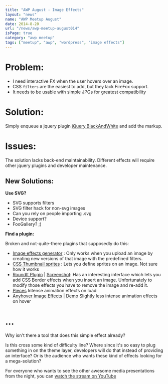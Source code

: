 ```yaml
---
title: "AWP August - Image Effects"
layout: "news"
name: "AWP Meetup August"
date: 2014-8-20
url: "/news/awp-meetup-august014"
isPage: true
category: "awp meetup"
tags: ["meetup", "awp", "wordpress", "image effects"]
---
```


# Problem: 

- I need interactive FX when the user hovers over an image.
- CSS `filters` are the easiest to add, but they lack FireFox support.
- It needs to be usable with simple JPGs for greatest compatibility

# Solution:

Simply enqueue a jquery plugin [jQuery.BlackAndWhite](http://gianlucaguarini.github.io/jQuery.BlackAndWhite/) and add the markup.

# Issues:

The solution lacks back-end maintainability. Different effects will require other jquery plugins and developer maintenance.

## New Solutions:

**Use SVG?**

- SVG supports filters
- SVG filter hack for non-svg images
- Can you rely on people importing .svg
- Device support?
- FooGallery? ;)

**Find a plugin:**

Broken and not-quite-there plugins that supposedly do this:

- [Image effects generator](https://wordpress.org/plugins/image-effects-generator/) : Only works when you upload an image by creating new versions of that image with the predefined filters.
- [CSS Thumbnail sprites](https://wordpress.org/plugins/css-thumbnail-sprites/) : Lets you define sprites on an image. Not sure how it works
- [RoundIt Plugin](https://wordpress.org/plugins/roundit/) | [Screenshot](http://s-plugins.wordpress.org/roundit/assets/screenshot-2.jpg?rev=778168): Has an interesting interface which lets you add CSS Border effects when you insert an image. Unfortunately to modify those effects you have to remove the image and re-add it.
- [Pieces](http://www.megalocode.com/pieces-wordpress) Intense animation effects on load
- [Anyhover Image Effects](http://codecanyon.net/item/anyhover-image-effects/3651269) | [Demo](http://codecanyon.net/item/anyhover-image-effects/full_screen_preview/3651269) Slightly less intense animation effects on hover

# ...

Why isn't there a tool that does this simple effect already?

Is this cross some kind of difficulty line? Where since it's so easy to plug something in on the theme layer, developers will do that instead of providing an interface? Or is the audience who wants these kind of effects looking for a mega-solution?

For everyone who wants to see the other awesome media presentations from the night, you can [watch the stream on YouTube](https://www.youtube.com/watch?v=-cQLbQGfYyA&feature=youtu.be)